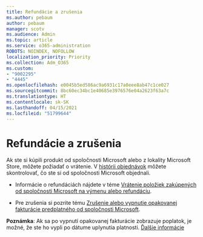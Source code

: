 ```yaml
---
title: Refundácie a zrušenia
ms.author: pebaum
author: pebaum
manager: scotv
ms.audience: Admin
ms.topic: article
ms.service: o365-administration
ROBOTS: NOINDEX, NOFOLLOW
localization_priority: Priority
ms.collection: Adm_O365
ms.custom:
- "9002295"
- "4445"
ms.openlocfilehash: e0045b5ed586ac9a6931c17a0eee8ab47c1ce027
ms.sourcegitcommit: 8bc60ec34bc1e40685e3976576e04a2623f63a7c
ms.translationtype: HT
ms.contentlocale: sk-SK
ms.lasthandoff: 04/15/2021
ms.locfileid: "51799644"
---
```

# <a name="refunds-and-cancellations"></a>Refundácie a zrušenia

Ak ste si kúpili produkt od spoločnosti Microsoft alebo z lokality Microsoft Store, môžete požiadať o vrátenie. V [histórii objednávok](https://account.microsoft.com/billing/orders/) môžete skontrolovať, čo ste si od spoločnosti Microsoft objednali. 

- Informácie o refundáciách nájdete v téme [Vrátenie položiek zakúpených od spoločnosti Microsoft na výmenu alebo refundáciu](https://support.microsoft.com/help/10558).

- Pre zrušenia si pozrite tému [Zrušenie alebo vypnutie opakovanej fakturácie predplatného od spoločnosti Microsoft](https://support.microsoft.com/help/4027815).

**Poznámka**: Ak sa po vypnutí opakovanej fakturácie zobrazuje poplatok, je možné, že ste ho vypli po dátume uplynutia platnosti. [Ďalšie informácie](https://support.microsoft.com/help/10640) 